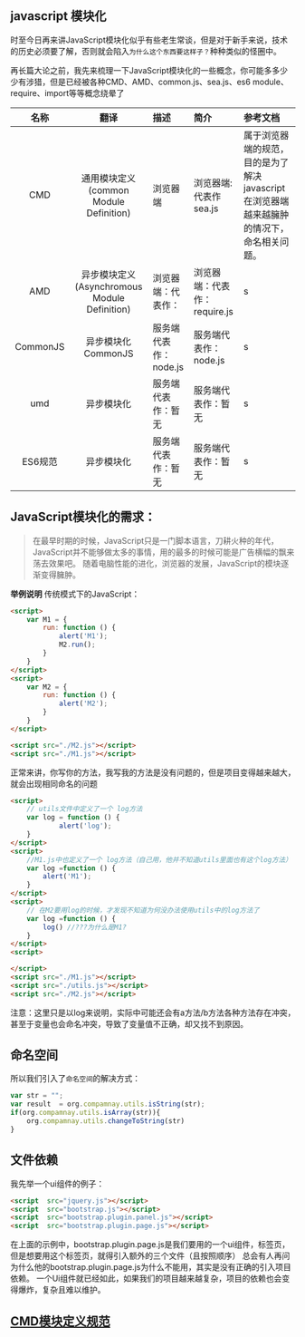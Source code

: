 ## javascript 模块化

时至今日再来讲JavaScript模块化似乎有些老生常谈，但是对于新手来说，技术的历史必须要了解，否则就会陷入`为什么这个东西要这样子？`种种类似的怪圈中。

再长篇大论之前，我先来梳理一下JavaScript模块化的一些概念，你可能多多少少有涉猎，但是已经被各种CMD、AMD、common.js、sea.js、es6 module、require、import等等概念绕晕了

|名称|翻译|描述|简介|参考文档
| :---: | :---: | :--- | :--- |:--- |
|CMD     |通用模块定义(common Module Definition)|浏览器端|浏览器端:代表作sea.js|属于浏览器端的规范，目的是为了解决javascript在浏览器端越来越臃肿的情况下，命名相关问题。|
|AMD     |异步模块定义(Asynchromous Module Definition)|浏览器端：代表作：|浏览器端：代表作：require.js|s|
|CommonJS|异步模块化 CommonJS|服务端代表作：node.js|服务端代表作：node.js|s|
|umd     |异步模块化 |服务端代表作：暂无|服务端代表作：暂无|s|
|ES6规范 |异步模块化|服务端代表作：暂无|服务端代表作：暂无|s|







## JavaScript模块化的需求：
>在最早时期的时候，JavaScript只是一门脚本语言，刀耕火种的年代，JavaScript并不能够做太多的事情，用的最多的时候可能是广告横幅的飘来荡去效果吧。
随着电脑性能的进化，浏览器的发展，JavaScript的模块逐渐变得臃肿。

**举例说明**
传统模式下的JavaScript：
```html
<script>
	var M1 = {
		run: function () {
			alert('M1');
			M2.run();
		}
	}
</script>
<script>
	var M2 = {
		run: function () {
			alert('M2');
		}
	}
</script>

<script src="./M2.js"></script>
<script src="./M1.js"></script>
```
正常来讲，你写你的方法，我写我的方法是没有问题的，但是项目变得越来越大，就会出现相同命名的问题
```html
<script>
	// utils文件中定义了一个 log方法
	var log = function () {
			alert('log');
	}
</script>
<script>
	//M1.js中也定义了一个 log方法（自己用，他并不知道utils里面也有这个log方法）
	var log =function () {
		alert('M1');
	}
</script>
<script>
	// 在M2要用log的时候，才发现不知道为何没办法使用utils中的log方法了
	var log =function () {
		log() //???为什么是M1?
	}
</script>
<script>

</script>
<script src="./M1.js"></script>
<script src="./utils.js"></script>
<script src="./M2.js"></script>
```
注意：这里只是以log来说明，实际中可能还会有a方法/b方法各种方法存在冲突，甚至于变量也会命名冲突，导致了变量值不正确，却又找不到原因。
## 命名空间
所以我们引入了`命名空间`的解决方式：
```javascript
var str = "";
var result  = org.compamnay.utils.isString(str);
if(org.compamnay.utils.isArray(str)){
	org.compamnay.utils.changeToString(str)
}
```
## 文件依赖
我先举一个ui组件的例子：
```html
<script  src="jquery.js"></script>
<script  src="bootstrap.js"></script>
<script  src="bootstrap.plugin.panel.js"></script>
<script  src="bootstrap.plugin.page.js"></script>
```
在上面的示例中，bootstrap.plugin.page.js是我们要用的一个ui组件，标签页，但是想要用这个标签页，就得引入额外的三个文件（且按照顺序）
总会有人再问为什么他的bootstrap.plugin.page.js为什么不能用，其实是没有正确的引入项目依赖。
一个Ui组件就已经如此，如果我们的项目越来越复杂，项目的依赖也会变得爆炸，复杂且难以维护。
## [CMD模块定义规范](cmd规范.md)


